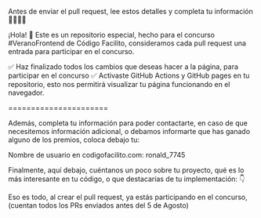 Antes de enviar el pull request, lee estos detalles y completa tu información 🚨🚨🚨🚨

¡Hola! 👋 Este es un repositorio especial, hecho para el concurso #VeranoFrontend de Código Facilito, consideramos cada pull request una entrada para participar en el concurso.

✅ Haz finalizado todos los cambios que deseas hacer a la página, para participar en el concurso ✅ Activaste GitHub Actions y GitHub pages en tu repositorio, esto nos permitirá visualizar tu página funcionando en el navegador.

======================

Además, completa tu información para poder contactarte, en caso de que necesitemos información adicional, o debamos informarte que has ganado alguno de los premios, coloca debajo tu:

Nombre de usuario en codigofacilito.com: ronald_7745

Finalmente, aquí debajo, cuéntanos un poco sobre tu proyecto, qué es lo más interesante en tu código, o que destacarías de tu implementación: 👇

Eso es todo, al crear el pull request, ya estás participando en el concurso, (cuentan todos los PRs enviados antes del 5 de Agosto)
